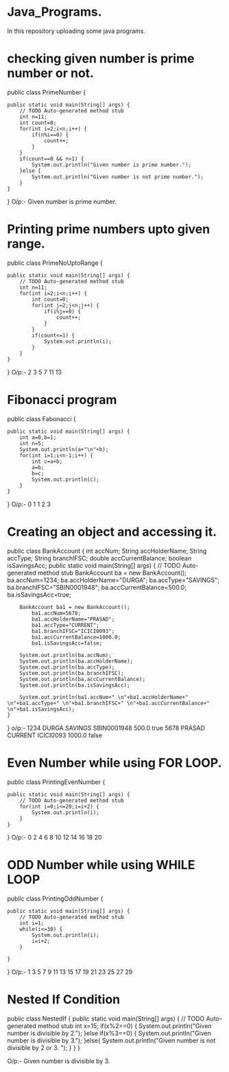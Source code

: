 # Java_Programs.
In this repository uploading some java programs.

# checking given number is prime number or not.


public class PrimeNumber {

	public static void main(String[] args) {
		// TODO Auto-generated method stub
		int n=11;
		int count=0;
		for(int i=2;i<n;i++) {
			if(n%i==0) {
				count++;
			}
		}
		if(count==0 && n>1) {
			System.out.println("Given number is prime number.");
		}else {
			System.out.println("Given number is not prime number.");
		}
	}

}
O/p:-
Given number is prime number.

# Printing prime numbers upto given range.


public class PrimeNoUptoRange {

	public static void main(String[] args) {
		// TODO Auto-generated method stub
		int n=11;
		for(int i=2;i<n;i++) {
			int count=0;
			for(int j=2;j<n;j++) {
				if(i%j==0) {
					count++;
				}
			}
			if(count<=1) {
				System.out.println(i);
			}
		}
	}
}
O/p:-
2
3
5
7
11
13

# Fibonacci program

public class Fabonacci {

	public static void main(String[] args) {
		int a=0,b=1;
		int n=5;
		System.out.println(a+"\n"+b);
		for(int i=1;i<n-1;i++) {
			int c=a+b;
			a=b;
			b=c;
			System.out.println(c);
		}
	}
 
}
O/p:-
0
1
1
2
3

# Creating an object and accessing it. 

public class BankAccount {
	int accNum;
	String accHolderName;
	String accType;
	String branchIFSC;
	double accCurrentBalance;
	boolean isSavingsAcc;
	public static void main(String[] args) {
		// TODO Auto-generated method stub
		BankAccount ba = new BankAccount();
			ba.accNum=1234;
			ba.accHolderName="DURGA";
			ba.accType="SAVINGS";
			ba.branchIFSC="SBIN0001948";
			ba.accCurrentBalance=500.0;
			ba.isSavingsAcc=true;
			
		BankAccount ba1 = new BankAccount();
			ba1.accNum=5678;
			ba1.accHolderName="PRASAD";
			ba1.accType="CURRENT";
			ba1.branchIFSC="ICICI0093";
			ba1.accCurrentBalance=1000.0;
			ba1.isSavingsAcc=false;
			
		System.out.println(ba.accNum);
		System.out.println(ba.accHolderName);
		System.out.println(ba.accType);
		System.out.println(ba.branchIFSC);
		System.out.println(ba.accCurrentBalance);
		System.out.println(ba.isSavingsAcc);
		
		System.out.println(ba1.accNum+" \n"+ba1.accHolderName+" \n"+ba1.accType+" \n"+ba1.branchIFSC+" \n"+ba1.accCurrentBalance+" \n"+ba1.isSavingsAcc);
	}
}
o/p:-
1234
DURGA
SAVINGS
SBIN0001948
500.0
true
5678 
PRASAD 
CURRENT 
ICICI0093 
1000.0 
false

# Even Number while using FOR LOOP.

public class PrintingEvenNumber {

	public static void main(String[] args) {
		// TODO Auto-generated method stub
		for(int i=0;i<=20;i=i+2) {
			System.out.println(i);
		}
	}

}
O/p:-
0
2
4
6
8
10
12
14
16
18
20

# ODD Number while using WHILE LOOP

public class PrintingOddNumber {

	public static void main(String[] args) {
		// TODO Auto-generated method stub
		int i=1;
		while(i<=30) {
			System.out.println(i);
			i=i+2;
		}

	}

}
O/p:-
1
3
5
7
9
11
13
15
17
19
21
23
25
27
29

# Nested If Condition
public class NestedIf {
	public static void main(String[] args) {
		// TODO Auto-generated method stub
		int x=15;
		if(x%2==0) {
			System.out.println("Given number is divisible by 2.");
		}else if(x%3==0) {
			System.out.println("Given number is divisible by 3.");
		}else{
			System.out.println("Given number is not divisible by 2 or 3. ");
		}
	}
}


O/p:-
Given number is divisible by 3.





